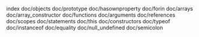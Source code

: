 index
doc/objects
doc/prototype
doc/hasownproperty
doc/forin
doc/arrays
doc/array_constructor
doc/functions
doc/arguments
doc/references
doc/scopes
doc/statements
doc/this
doc/constructors
doc/typeof
doc/instanceof
doc/equality
doc/null_undefined
doc/semicolon

